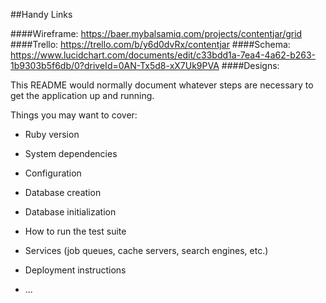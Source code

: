 ##Handy Links

####Wireframe: https://baer.mybalsamiq.com/projects/contentjar/grid
####Trello: https://trello.com/b/y6d0dvRx/contentjar
####Schema: https://www.lucidchart.com/documents/edit/c33bdd1a-7ea4-4a62-b263-1b9303b5f6db/0?driveId=0AN-Tx5d8-xX7Uk9PVA
####Designs:



This README would normally document whatever steps are necessary to get the
application up and running.

Things you may want to cover:

* Ruby version

* System dependencies

* Configuration

* Database creation

* Database initialization

* How to run the test suite

* Services (job queues, cache servers, search engines, etc.)

* Deployment instructions

* ...